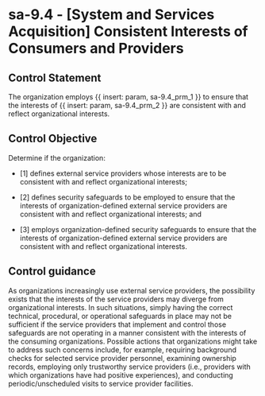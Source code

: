 # sa-9.4 - \[System and Services Acquisition\] Consistent Interests of Consumers and Providers

## Control Statement

The organization employs {{ insert: param, sa-9.4_prm_1 }} to ensure that the interests of {{ insert: param, sa-9.4_prm_2 }} are consistent with and reflect organizational interests.

## Control Objective

Determine if the organization:

- \[1\] defines external service providers whose interests are to be consistent with and reflect organizational interests;

- \[2\] defines security safeguards to be employed to ensure that the interests of organization-defined external service providers are consistent with and reflect organizational interests; and

- \[3\] employs organization-defined security safeguards to ensure that the interests of organization-defined external service providers are consistent with and reflect organizational interests.

## Control guidance

As organizations increasingly use external service providers, the possibility exists that the interests of the service providers may diverge from organizational interests. In such situations, simply having the correct technical, procedural, or operational safeguards in place may not be sufficient if the service providers that implement and control those safeguards are not operating in a manner consistent with the interests of the consuming organizations. Possible actions that organizations might take to address such concerns include, for example, requiring background checks for selected service provider personnel, examining ownership records, employing only trustworthy service providers (i.e., providers with which organizations have had positive experiences), and conducting periodic/unscheduled visits to service provider facilities.
